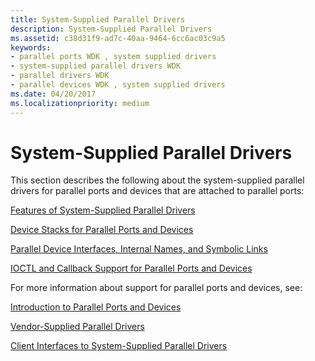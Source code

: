 ```yaml
---
title: System-Supplied Parallel Drivers
description: System-Supplied Parallel Drivers
ms.assetid: c38d31f9-ad7c-40aa-9464-6cc6ac03c9a5
keywords:
- parallel ports WDK , system supplied drivers
- system-supplied parallel drivers WDK
- parallel drivers WDK
- parallel devices WDK , system supplied drivers
ms.date: 04/20/2017
ms.localizationpriority: medium
---
```


# System-Supplied Parallel Drivers





This section describes the following about the system-supplied parallel drivers for parallel ports and devices that are attached to parallel ports:

[Features of System-Supplied Parallel Drivers](features-of-system-supplied-parallel-drivers.md)

[Device Stacks for Parallel Ports and Devices](device-stacks-for-parallel-ports-and-devices.md)

[Parallel Device Interfaces, Internal Names, and Symbolic Links](parallel-device-interfaces--internal-names--and-symbolic-links.md)

[IOCTL and Callback Support for Parallel Ports and Devices](ioctl-and-callback-support-for-parallel-ports-and-devices.md)

For more information about support for parallel ports and devices, see:

[Introduction to Parallel Ports and Devices](introduction-to-parallel-ports-and-devices.md)

[Vendor-Supplied Parallel Drivers](vendor-supplied-parallel-drivers.md)

[Client Interfaces to System-Supplied Parallel Drivers](https://docs.microsoft.com/windows-hardware/drivers/ddi/content/index)

 

 




